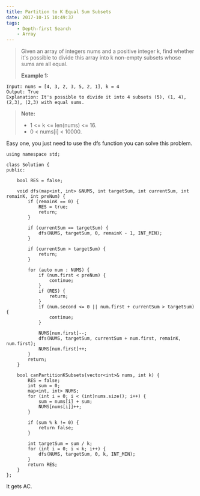 ```yaml
---
title: Partition to K Equal Sum Subsets
date: 2017-10-15 10:49:37
tags:
    - Depth-first Search
    - Array
---
```


> Given an array of integers nums and a positive integer k, find whether it's possible to divide this array into k non-empty subsets whose sums are all equal.
> 
> **Example 1:**
```
Input: nums = [4, 3, 2, 3, 5, 2, 1], k = 4
Output: True
Explanation: It's possible to divide it into 4 subsets (5), (1, 4), (2,3), (2,3) with equal sums.
```
> **Note:**
> + 1 <= k <= len(nums) <= 16.
> + 0 < nums[i] < 10000.

<!--more-->

Easy one, you just need to use the dfs function you can solve this problem.

```
using namespace std;

class Solution {
public:

    bool RES = false;

    void dfs(map<int, int> &NUMS, int targetSum, int currentSum, int remainK, int preNum) {
        if (remainK == 0) {
            RES = true;
            return;
        }

        if (currentSum == targetSum) {
            dfs(NUMS, targetSum, 0, remainK - 1, INT_MIN);
        }

        if (currentSum > targetSum) {
            return;
        }

        for (auto num : NUMS) {
            if (num.first < preNum) {
                continue;
            }
            if (RES) {
                return;
            }
            if (num.second <= 0 || num.first + currentSum > targetSum) {
                continue;
            }

            NUMS[num.first]--;
            dfs(NUMS, targetSum, currentSum + num.first, remainK, num.first);
            NUMS[num.first]++;
        }
        return;
    }

    bool canPartitionKSubsets(vector<int>& nums, int k) {
        RES = false;
        int sum = 0;
        map<int, int> NUMS;
        for (int i = 0; i < (int)nums.size(); i++) {
            sum = nums[i] + sum;
            NUMS[nums[i]]++;
        }

        if (sum % k != 0) {
            return false;
        }

        int targetSum = sum / k;
        for (int i = 0; i < k; i++) {
            dfs(NUMS, targetSum, 0, k, INT_MIN);
        }
        return RES;
    }
};
```

It gets AC.
